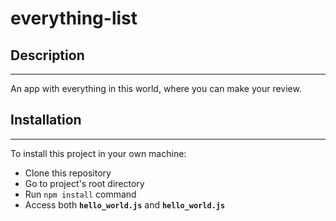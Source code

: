# everything-list
## Description
------
 An app with everything in this world, where you can make your review.
## Installation
------
To install this project in your own machine:
- Clone this repository
- Go to project's root directory
- Run `npm install` command
- Access both **`hello_world.js`** and **`hello_world.js`**